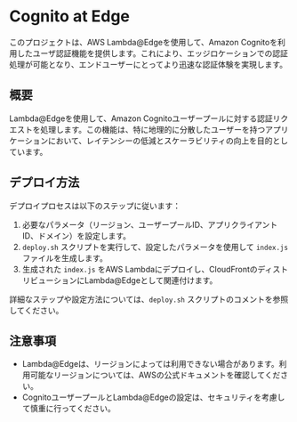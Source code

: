 # Cognito at Edge

このプロジェクトは、AWS Lambda@Edgeを使用して、Amazon Cognitoを利用したユーザ認証機能を提供します。これにより、エッジロケーションでの認証処理が可能となり、エンドユーザーにとってより迅速な認証体験を実現します。

## 概要

Lambda@Edgeを使用して、Amazon Cognitoユーザープールに対する認証リクエストを処理します。この機能は、特に地理的に分散したユーザーを持つアプリケーションにおいて、レイテンシーの低減とスケーラビリティの向上を目的としています。

## デプロイ方法

デプロイプロセスは以下のステップに従います：

1. 必要なパラメータ（リージョン、ユーザープールID、アプリクライアントID、ドメイン）を設定します。
2. `deploy.sh` スクリプトを実行して、設定したパラメータを使用して `index.js` ファイルを生成します。
3. 生成された `index.js` をAWS Lambdaにデプロイし、CloudFrontのディストリビューションにLambda@Edgeとして関連付けます。

詳細なステップや設定方法については、`deploy.sh` スクリプトのコメントを参照してください。

## 注意事項

- Lambda@Edgeは、リージョンによっては利用できない場合があります。利用可能なリージョンについては、AWSの公式ドキュメントを確認してください。
- CognitoユーザープールとLambda@Edgeの設定は、セキュリティを考慮して慎重に行ってください。
